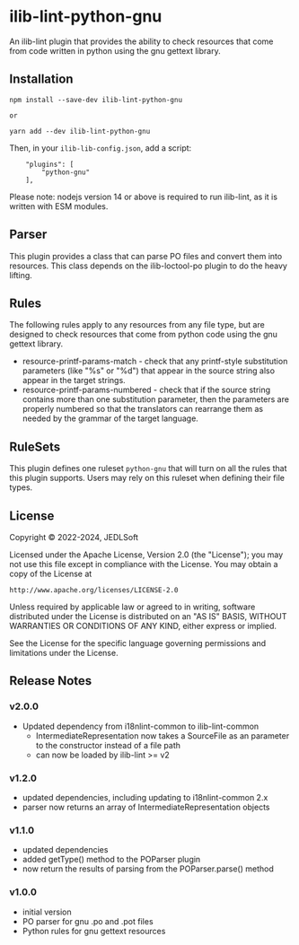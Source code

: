 # ilib-lint-python-gnu

An ilib-lint plugin that provides the ability to check resources that come
from code written in python using the gnu gettext library.


## Installation

```
npm install --save-dev ilib-lint-python-gnu

or

yarn add --dev ilib-lint-python-gnu
```

Then, in your `ilib-lib-config.json`, add a script:

```
    "plugins": [
        "python-gnu"
    ],
```

Please note: nodejs version 14 or above is required to run ilib-lint, as it
is written with ESM modules.

## Parser

This plugin provides a class that can parse PO files and convert them into
resources. This class depends on the ilib-loctool-po plugin to do the heavy
lifting.

## Rules

The following rules apply to any resources from any file type, but are
designed to check resources that come from python code using the gnu gettext
library.

- resource-printf-params-match - check that any printf-style substitution
  parameters (like "%s" or "%d") that appear in the source string also appear
  in the target strings.
- resource-printf-params-numbered - check that if the source string contains more
  than one substitution parameter, then the parameters are properly numbered
  so that the translators can rearrange them as needed by the
  grammar of the target language.

## RuleSets

This plugin defines one ruleset `python-gnu` that will turn on all the rules
that this plugin supports. Users may rely on this ruleset when defining their
file types.

## License

Copyright © 2022-2024, JEDLSoft

Licensed under the Apache License, Version 2.0 (the "License");
you may not use this file except in compliance with the License.
You may obtain a copy of the License at

    http://www.apache.org/licenses/LICENSE-2.0

Unless required by applicable law or agreed to in writing, software
distributed under the License is distributed on an "AS IS" BASIS,
WITHOUT WARRANTIES OR CONDITIONS OF ANY KIND, either express or implied.

See the License for the specific language governing permissions and
limitations under the License.

## Release Notes

### v2.0.0

- Updated dependency from i18nlint-common to ilib-lint-common
    - IntermediateRepresentation now takes a SourceFile as an
      parameter to the constructor instead of a file path
    - can now be loaded by ilib-lint >= v2

### v1.2.0

- updated dependencies, including updating to i18nlint-common 2.x
- parser now returns an array of IntermediateRepresentation objects

### v1.1.0

- updated dependencies
- added getType() method to the POParser plugin
- now return the results of parsing from the POParser.parse() method

### v1.0.0

- initial version
- PO parser for gnu .po and .pot files
- Python rules for gnu gettext resources
